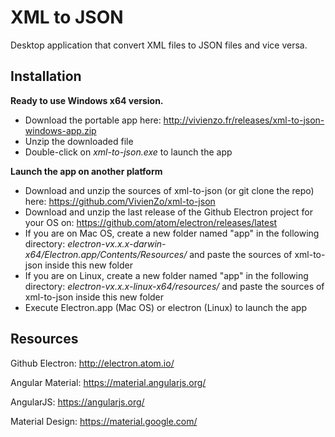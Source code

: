 # XML to JSON
Desktop application that convert XML files to JSON files and vice versa.


## Installation

**Ready to use Windows x64 version.**

* Download the portable app here: http://vivienzo.fr/releases/xml-to-json-windows-app.zip
* Unzip the downloaded file
* Double-click on *xml-to-json.exe* to launch the app

**Launch the app on another platform**

* Download and unzip the sources of xml-to-json (or git clone the repo) here: https://github.com/VivienZo/xml-to-json
* Download and unzip the last release of the Github Electron project for your OS on: https://github.com/atom/electron/releases/latest
* If you are on Mac OS, create a new folder named "app" in the following directory: *electron-vx.x.x-darwin-x64/Electron.app/Contents/Resources/* and paste the sources of xml-to-json inside this new folder
* If you are on Linux, create a new folder named "app" in the following directory: *electron-vx.x.x-linux-x64/resources/* and paste the sources of xml-to-json inside this new folder
* Execute Electron.app (Mac OS) or electron (Linux) to launch the app


## Resources

Github Electron: http://electron.atom.io/

Angular Material: https://material.angularjs.org/

AngularJS: https://angularjs.org/

Material Design: https://material.google.com/
